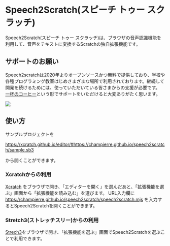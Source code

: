 # Speech2Scratch(スピーチ トゥー スクラッチ)

Speech2Scratch(スピーチ トゥー スクラッチ)は、ブラウザの音声認識機能を利用して、音声をテキストに変換するScratchの独自拡張機能です。

## サポートのお願い

Speech2scratchは2020年よりオープンソースかつ無料で提供しており、学校や各種プログラミング教室はじめさまざまな場所で利用されております。継続して開発を続けるためには、使っていただいている皆さまからの支援が必要です。<br />
[一杯のコーヒー](https://www.buymeacoffee.com/champierre)という形でサポートをいただけると大変ありがたく思います。

<a href="https://www.buymeacoffee.com/champierre"><img src="https://user-images.githubusercontent.com/10215/215533679-bb41b1a2-ba42-4eb6-9f9a-6d0bd67f3aaa.png"></a>

## 使い方

サンプルプロジェクトを

https://xcratch.github.io/editor/#https://champierre.github.io/speech2scratch/sample.sb3

から開くことができます。

### Xcratchからの利用

[Xcratch](https://xcratch.github.io/) をブラウザで開き、「エディターを開く」を選んだあと、「拡張機能を選ぶ」画面から「拡張機能を読み込む」を選びます。
URL入力欄に https://champierre.github.io/speech2scratch/speech2scratch.mjs を入力するとSpeech2Scratchを開くことができます。

### Stretch3(ストレッチスリー)からの利用

[Strech3](https://stretch3.github.io/)をブラウザで開き、「拡張機能を選ぶ」画面でSpeech2Scratchを選ぶことで利用できます。
